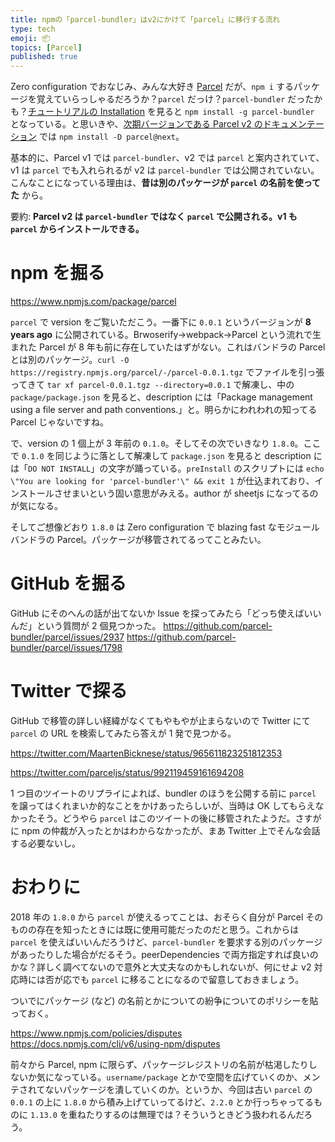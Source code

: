```yaml
---
title: npmの「parcel-bundler」はv2にかけて「parcel」に移行する流れ
type: tech
emoji: 📦
topics: [Parcel]
published: true
---
```


Zero configuration でおなじみ、みんな大好き [Parcel](https://parceljs.org) だが、`npm i` するパッケージを覚えていらっしゃるだろうか？`parcel` だっけ？`parcel-bundler` だったかも？[チュートリアルの Installation](https://parceljs.org/getting_started.html) を見ると `npm install -g parcel-bundler` となっている。と思いきや、[次期バージョンである Parcel v2 のドキュメンテーション](https://v2.parceljs.org/getting-started/webapp/) では `npm install -D parcel@next`。

基本的に、Parcel v1 では `parcel-bundler`、v2 では `parcel` と案内されていて、v1 は `parcel` でも入れられるが v2 は `parcel-bundler` では公開されていない。こんなことになっている理由は、**昔は別のパッケージが `parcel` の名前を使ってた** から。

要約: **Parcel v2 は `parcel-bundler` ではなく `parcel` で公開される。v1 も `parcel` からインストールできる。**

# npm を掘る

https://www.npmjs.com/package/parcel

`parcel` で version をご覧いただこう。一番下に `0.0.1` というバージョンが **8 years ago** に公開されている。Brwoserify→webpack→Parcel という流れで生まれた Parcel が 8 年も前に存在していたはずがない。これはバンドラの Parcel とは別のパッケージ。`curl -O https://registry.npmjs.org/parcel/-/parcel-0.0.1.tgz` でファイルを引っ張ってきて `tar xf parcel-0.0.1.tgz --directory=0.0.1` で解凍し、中の `package/package.json` を見ると、description には「Package management using a file server and path conventions.」と。明らかにわれわれの知ってる Parcel じゃないですね。

で、version の 1 個上が 3 年前の `0.1.0`。そしてその次でいきなり `1.8.0`。ここで `0.1.0` を同じように落として解凍して `package.json` を見ると description には「`DO NOT INSTALL`」の文字が踊っている。`preInstall` のスクリプトには `echo \"You are looking for 'parcel-bundler'\" && exit 1` が仕込まれており、インストールさせまいという固い意思がみえる。author が sheetjs になってるのが気になる。

そしてご想像どおり `1.8.0` は Zero configuration で blazing fast なモジュールバンドラの Parcel。パッケージが移管されてるってことみたい。

# GitHub を掘る

GitHub にそのへんの話が出てないか Issue を探ってみたら「どっち使えばいいんだ」という質問が 2 個見つかった。
https://github.com/parcel-bundler/parcel/issues/2937
https://github.com/parcel-bundler/parcel/issues/1798

# Twitter で探る

GitHub で移管の詳しい経緯がなくてもやもやが止まらないので Twitter にて `parcel` の URL を検索してみたら答えが 1 発で見つかる。

https://twitter.com/MaartenBicknese/status/965611823251812353

https://twitter.com/parceljs/status/992119459161694208

1 つ目のツイートのリプライによれば、bundler のほうを公開する前に `parcel` を譲ってはくれまいか的なことをかけあったらしいが、当時は OK してもらえなかったそう。どうやら `parcel` はこのツイートの後に移管されたようだ。さすがに npm の仲裁が入ったとかはわからなかったが、まあ Twitter 上でそんな会話する必要ないし。

# おわりに

2018 年の `1.8.0` から `parcel` が使えるってことは、おそらく自分が Parcel そのものの存在を知ったときには既に使用可能だったのだと思う。これからは `parcel` を使えばいいんだろうけど、`parcel-bundler` を要求する別のパッケージがあったりした場合がだるそう。peerDependencies で両方指定すれば良いのかな？詳しく調べてないので意外と大丈夫なのかもしれないが、何にせよ v2 対応時には否が応でも `parcel` に移ることになるので留意しておきましょう。

ついでにパッケージ (など) の名前とかについての紛争についてのポリシーを貼っておく。

https://www.npmjs.com/policies/disputes
https://docs.npmjs.com/cli/v6/using-npm/disputes

前々から Parcel, npm に限らず、パッケージレジストリの名前が枯渇したりしないか気になっている。`username/package` とかで空間を広げていくのか、メンテされてないパッケージを潰していくのか。というか、今回は古い `parcel` の `0.0.1` の上に `1.8.0` から積み上げていってるけど、`2.2.0` とか行っちゃってるものに `1.13.0` を重ねたりするのは無理では？そういうときどう扱われるんだろう。
